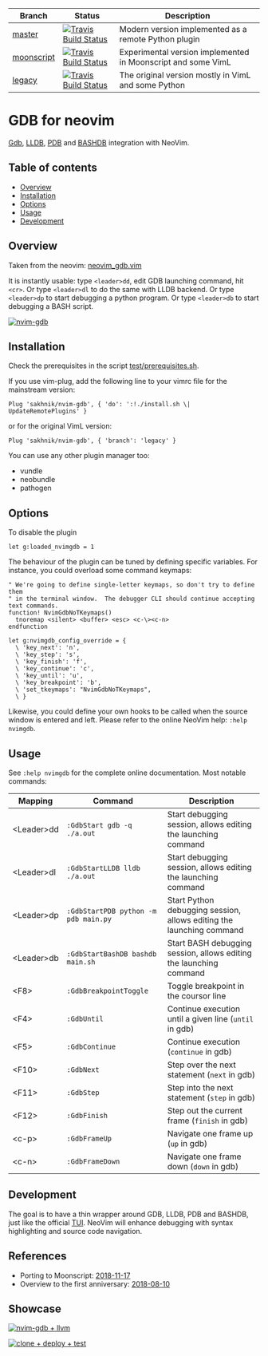 
Branch | Status | Description
-------| -------|------------
[master](https://github.com/sakhnik/nvim-gdb/tree/master) | [![Travis Build Status](https://travis-ci.org/sakhnik/nvim-gdb.svg?branch=master)](https://travis-ci.org/sakhnik/nvim-gdb) | Modern version implemented as a remote Python plugin
[moonscript](https://github.com/sakhnik/nvim-gdb/tree/moonscript) | [![Travis Build Status](https://travis-ci.org/sakhnik/nvim-gdb.svg?branch=moonscript)](https://travis-ci.org/sakhnik/nvim-gdb) | Experimental version implemented in Moonscript and some VimL
[legacy](https://github.com/sakhnik/nvim-gdb/tree/legacy) | [![Travis Build Status](https://travis-ci.org/sakhnik/nvim-gdb.svg?branch=legacy)](https://travis-ci.org/sakhnik/nvim-gdb) | The original version mostly in VimL and some Python

# GDB for neovim

[Gdb](https://www.gnu.org/software/gdb/), [LLDB](https://lldb.llvm.org/),
[PDB](https://docs.python.org/3/library/pdb.html) and [BASHDB](http://bashdb.sourceforge.net/)
integration with NeoVim.

## Table of contents

* [Overview](#overview)
* [Installation](#installation)
* [Options](#options)
* [Usage](#usage)
* [Development](#development)

## Overview

Taken from the neovim: [neovim\_gdb.vim](https://github.com/neovim/neovim/blob/master/contrib/gdb/neovim_gdb.vim)

It is instantly usable: type `<leader>dd`, edit GDB launching command, hit `<cr>`.
Or type `<leader>dl` to do the same with LLDB backend.
Or type `<leader>dp` to start debugging a python program.
Or type `<leader>db` to start debugging a BASH script.

[![nvim-gdb](https://asciinema.org/a/E8sKlS53Dm6UzK2MJjEolOyam.png)](https://asciinema.org/a/E8sKlS53Dm6UzK2MJjEolOyam?autoplay=1)

## Installation

Check the prerequisites in the script [test/prerequisites.sh](https://github.com/sakhnik/nvim-gdb/blob/master/test/prerequisites.sh).

If you use vim-plug, add the following line to your vimrc file for the mainstream version:

```vim
Plug 'sakhnik/nvim-gdb', { 'do': ':!./install.sh \| UpdateRemotePlugins' }
```

or for the original VimL version:

```vim
Plug 'sakhnik/nvim-gdb', { 'branch': 'legacy' }
```

You can use any other plugin manager too:

* vundle
* neobundle
* pathogen

## Options

To disable the plugin
```vim
let g:loaded_nvimgdb = 1
```

The behaviour of the plugin can be tuned by defining specific variables.
For instance, you could overload some command keymaps:
```vim
" We're going to define single-letter keymaps, so don't try to define them
" in the terminal window.  The debugger CLI should continue accepting text commands.
function! NvimGdbNoTKeymaps()
  tnoremap <silent> <buffer> <esc> <c-\><c-n>
endfunction

let g:nvimgdb_config_override = {
  \ 'key_next': 'n',
  \ 'key_step': 's',
  \ 'key_finish': 'f',
  \ 'key_continue': 'c',
  \ 'key_until': 'u',
  \ 'key_breakpoint': 'b',
  \ 'set_tkeymaps': "NvimGdbNoTKeymaps",
  \ }
```

Likewise, you could define your own hooks to be called when the source window
is entered and left. Please refer to the online NeoVim help: `:help nvimgdb`.

## Usage

See `:help nvimgdb` for the complete online documentation. Most notable commands:

| Mapping          | Command                             | Description                                                          |
|------------------|-------------------------------------|----------------------------------------------------------------------|
| &lt;Leader&gt;dd | `:GdbStart gdb -q ./a.out`          | Start debugging session, allows editing the launching command        |
| &lt;Leader&gt;dl | `:GdbStartLLDB lldb ./a.out`        | Start debugging session, allows editing the launching command        |
| &lt;Leader&gt;dp | `:GdbStartPDB python -m pdb main.py`| Start Python debugging session, allows editing the launching command |
| &lt;Leader&gt;db | `:GdbStartBashDB bashdb main.sh`    | Start BASH debugging session, allows editing the launching command   |
| &lt;F8&gt;       | `:GdbBreakpointToggle`              | Toggle breakpoint in the coursor line                                |
| &lt;F4&gt;       | `:GdbUntil`                         | Continue execution until a given line (`until` in gdb)               |
| &lt;F5&gt;       | `:GdbContinue`                      | Continue execution (`continue` in gdb)                               |
| &lt;F10&gt;      | `:GdbNext`                          | Step over the next statement (`next` in gdb)                         |
| &lt;F11&gt;      | `:GdbStep`                          | Step into the next statement (`step` in gdb)                         |
| &lt;F12&gt;      | `:GdbFinish`                        | Step out the current frame (`finish` in gdb)                         |
| &lt;c-p&gt;      | `:GdbFrameUp`                       | Navigate one frame up (`up` in gdb)                                  |
| &lt;c-n&gt;      | `:GdbFrameDown`                     | Navigate one frame down (`down` in gdb)                              |

## Development

The goal is to have a thin wrapper around
GDB, LLDB, PDB and BASHDB, just like the official
[TUI](https://sourceware.org/gdb/onlinedocs/gdb/TUI.html). NeoVim will enhance
debugging with syntax highlighting and source code navigation.

## References

  * Porting to Moonscript: [2018-11-17](https://sakhnik.com/2018/11/17/nvimgdb-lua.html)
  * Overview to the first anniversary: [2018-08-10](https://sakhnik.com/2018/08/10/nvim-gdb-anni.html)

## Showcase

[![nvim-gdb + llvm](https://asciinema.org/a/162697.png)](https://asciinema.org/a/162697)

[![clone + deploy + test](https://asciinema.org/a/218569.svg)](https://asciinema.org/a/218569)
